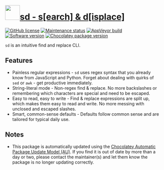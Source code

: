 # [<img src="https://cdn.jsdelivr.net/gh/dgalbraith/chocolatey-packages@870b9adb7bb9949508f14b26a492cbc5c0fa6759/icons/sd-cli.png" width="48" height="48" />sd - s[earch] &amp; d[isplace]](<https://chocolatey.org/packages/sd-cli>)

[![GitHub license](https://img.shields.io/github/license/chmln/sd)](https://github.com/chmln/sd/blob/master/LICENSE)
[![Maintenance status](https://img.shields.io/badge/maintained%3F-yes-green.svg)](https://github.com/dgalbraith/chocolatey-packages/graphs/commit-activity)
[![AppVeyor build](https://img.shields.io/appveyor/ci/dgalbraith/chocolatey-packages)](https://ci.appveyor.com/project/dgalbraith/chocolatey-packages)
[![Software version](https://img.shields.io/badge/version-0.7.5-blue)](https://github.com/chmln/sd/releases/tag/v0.7.5)
[![Chocolatey package version](https://img.shields.io/chocolatey/v/sd-search-displace?label=Chocolatey)](https://chocolatey.org/packages/sd-cli)

`sd` is an intuitive find and replace CLI.

## Features

* Painless regular expressions - `sd` uses regex syntax that you already know from JavaScript and Python. Forget about dealing with quirks of `sed` or `awk` - get productive immediately.
* String-literal mode - Non-regex find & replace. No more backslashes or remembering which characters are special and need to be escaped.
* Easy to read, easy to write - Find & replace expressions are split up, which makes them easy to read and write. No more messing with unclosed and escaped slashes.
* Smart, common-sense defaults - Defaults follow common sense and are tailored for typical daily use.

## Notes

* This package is automatically updated using the [Chocolatey Automatic Package Update Model (AU)](https://github.com/majkinetor/au/blob/master/README.md).
  If you find it is out of date by more than a day or two, please contact the maintainer(s) and let them know the package is no longer updating correctly.
